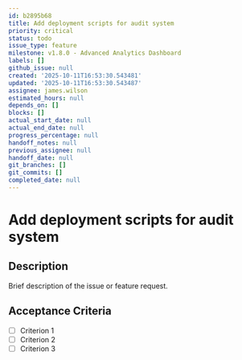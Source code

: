 ```yaml
---
id: b2895b68
title: Add deployment scripts for audit system
priority: critical
status: todo
issue_type: feature
milestone: v1.8.0 - Advanced Analytics Dashboard
labels: []
github_issue: null
created: '2025-10-11T16:53:30.543481'
updated: '2025-10-11T16:53:30.543487'
assignee: james.wilson
estimated_hours: null
depends_on: []
blocks: []
actual_start_date: null
actual_end_date: null
progress_percentage: null
handoff_notes: null
previous_assignee: null
handoff_date: null
git_branches: []
git_commits: []
completed_date: null
---
```


# Add deployment scripts for audit system

## Description

Brief description of the issue or feature request.

## Acceptance Criteria

- [ ] Criterion 1
- [ ] Criterion 2
- [ ] Criterion 3